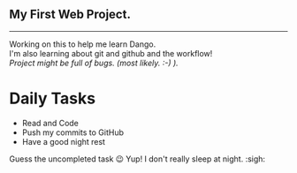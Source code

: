 ## My First Web Project.
---------------------------------
Working on this to help me learn Dango.<br>
I'm also learning about git and github and the workflow!<br>
*Project might be full of bugs. (most likely. :-) ).*

# Daily Tasks

-  Read and Code
-  Push my commits to GitHub
-  Have a good night rest
    
Guess the uncompleted task :wink:
Yup! I don't really sleep at night. :sigh: